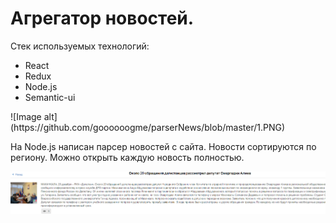 <h1>Агрегатор новостей.</h1>

<p>Стек используемых технологий:</p>
<ul>
  <li>React</li>
  <li>Redux</li>
  <li>Node.js</li>
  <li>Semantic-ui</li>
</ul>
![Image alt](https://github.com/goooooogme/parserNews/blob/master/1.PNG)

На Node.js написан парсер новостей с сайта.
Новости сортируются по региону.
Можно открыть каждую новость полностью.

![Image alt](https://github.com/goooooogme/parserNews/blob/master/2.PNG)
